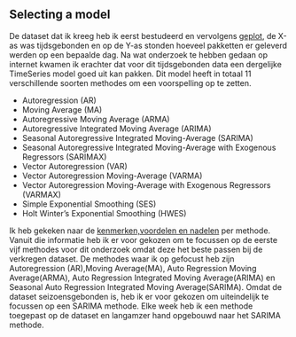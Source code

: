 ## Selecting a model

De dataset dat ik kreeg heb ik eerst bestudeerd en vervolgens [geplot](), de X-as was tijdsgebonden en op de Y-as stonden hoeveel pakketten er geleverd werden op een bepaalde dag. Na wat onderzoek te hebben gedaan op internet kwamen ik erachter dat voor dit tijdsgebonden data een dergelijke TimeSeries model goed uit kan pakken. Dit model heeft in totaal 11 verschillende soorten methodes om een voorspelling op te zetten.

- Autoregression (AR)
- Moving Average (MA)
- Autoregressive Moving Average (ARMA)
- Autoregressive Integrated Moving Average (ARIMA)
- Seasonal Autoregressive Integrated Moving-Average (SARIMA)
- Seasonal Autoregressive Integrated Moving-Average with Exogenous Regressors (SARIMAX)
- Vector Autoregression (VAR)
- Vector Autoregression Moving-Average (VARMA)
- Vector Autoregression Moving-Average with Exogenous Regressors (VARMAX)
- Simple Exponential Smoothing (SES)
- Holt Winter’s Exponential Smoothing (HWES)

Ik heb gekeken naar de [kenmerken,voordelen en nadelen]() per methode. Vanuit die informatie heb ik er voor gekozen om te focussen op de eerste vijf methodes voor dit onderzoek omdat deze het beste passen bij de verkregen dataset. De methodes waar ik op gefocust heb zijn Autoregression (AR),Moving Average(MA), Auto Regression Moving Average(ARMA), Auto Regression Integrated Moving Average(ARIMA) en Seasonal Auto Regression Integrated Moving Average(SARIMA). Omdat de dataset seizoensgebonden is, heb ik er voor gekozen om uiteindelijk te focussen op een SARIMA methode.  Elke week heb ik een methode toegepast op de dataset en langamzer hand opgebouwd naar het SARIMA methode.
